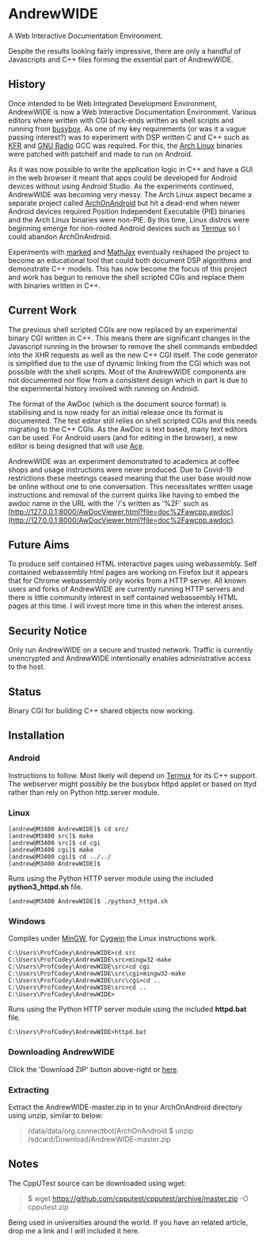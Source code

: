 # AndrewWIDE

A Web Interactive Documentation Environment.

Despite the results looking fairly impressive, there are only a handful of Javascripts and C++ files forming the essential part of AndrewWIDE.

## History
Once intended to be Web Integrated Development Environment, AndrewWIDE is now a Web Interactive Documentation Environment. Various editors where written with CGI back-ends written as shell scripts and running from [busybox](https://busybox.net/). As one of my key requirements (or was it a vague passing interest?) was to experiment with DSP written C and C++ such as [KFR](https://www.kfrlib.com/) and [GNU Radio](https://www.gnuradio.org/) GCC was required. For this, the [Arch Linux](https://archlinux.org/) binaries were patched with patchelf and made to run on Android.

As it was now possible to write the application logic in C++ and have a GUI in the web browser it meant that apps could be developed for Android devices without using Android Studio. As the experiments continued, AndrewWIDE was becoming very messy. The Arch Linux aspect became a separate project called [ArchOnAndroid](https://github.com/andrew-rogers/ArchOnAndroid) but hit a dead-end when newer Android devices required Position Independent Executable (PIE) binaries and the Arch Linux binaries were non-PIE. By this time, Linux distros were beginning emerge for non-rooted Android devices such as [Termux](https://termux.com/) so I could abandon ArchOnAndroid.

Experiments with [marked](https://marked.js.org/) and [MathJax](http://docs.mathjax.org/en/latest/index.html) eventually reshaped the project to become an educational tool that could both document DSP algorithms and demonstrate C++ models. This has now become the focus of this project and work has begun to remove the shell scripted CGIs and replace them with binaries written in C++.

## Current Work
The previous shell scripted CGIs are now replaced by an experimental binary CGI written in C++. This means there are significant changes in the Javascript running in the browser to remove the shell commands embedded into the XHR requests as well as the new C++ CGI itself. The code generator is simplified due to the use of dynamic linking from the CGI which was not possible with the shell scripts. Most of the AndrewWIDE components are not documented nor flow from a consistent design which in part is due to the experimental history involved with running on Android.

The format of the AwDoc (which is the document source format) is stabilising and is now ready for an initial release once its format is documented. The test editor still relies on shell scripted CGIs and this needs migrating to the C++ CGIs. As the AwDoc is text based, many text editors can be used. For Android users (and for editing in the browser), a new editor is being designed that will use [Ace](https://ace.c9.io/).

AndrewWIDE was an experiment demonstrated to academics at coffee shops and usage instructions were never produced. Due to Covid-19 restrictions these meetings ceased meaning that the user base would now be online without one to one conversation. This necessitates written usage instructions and removal of the current quirks like having to embed the awdoc name in the URL with the '/'s written as '%2F' such as [http://127.0.0.1:8000/AwDocViewer.html?file=doc%2Fawcpp.awdoc](http://127.0.0.1:8000/AwDocViewer.html?file=doc%2Fawcpp.awdoc).

## Future Aims
To produce self contained HTML interactive pages using webassembly. Self contained webassembly html pages are working on Firefox but it appears that for Chrome webassembly only works from a HTTP server. All known users and forks of AndrewWIDE are currently running HTTP servers and there is little community interest in self contained webassembly HTML pages at this time. I will invest more time in this when the interest arises.

## Security Notice

Only run AndrewWIDE on a secure and trusted network. Traffic is currently unencrypted and AndrewWIDE intentionally enables administrative access to the host.

## Status
Binary CGI for building C++ shared objects now working.

## Installation

### Android

Instructions to follow. Most likely will depend on [Termux](https://termux.com/) for its C++ support. The webserver might possibly be the busybox httpd applet or based on ttyd rather than rely on Python http.server module.

### Linux

```
[andrew@M3400 AndrewWIDE]$ cd src/
[andrew@M3400 src]$ make
[andrew@M3400 src]$ cd cgi
[andrew@M3400 cgi]$ make
[andrew@M3400 cgi]$ cd ../../
[andrew@M3400 AndrewWIDE]$
```

Runs using the Python HTTP server module using the included **python3_httpd.sh** file.

```
[andrew@M3400 AndrewWIDE]$ ./python3_httpd.sh
```

### Windows

Compiles under [MinGW](http://mingw.osdn.io/index.html), for [Cygwin](https://www.cygwin.com/) the Linux instructions work.

```
C:\Users\ProfCodey\AndrewWIDE>cd src
C:\Users\ProfCodey\AndrewWIDE\src>mingw32-make
C:\Users\ProfCodey\AndrewWIDE\src>cd cgi
C:\Users\ProfCodey\AndrewWIDE\src\cgi>mingw32-make
C:\Users\ProfCodey\AndrewWIDE\src\cgi>cd ..
C:\Users\ProfCodey\AndrewWIDE\src>cd ..
C:\Users\ProfCodey\AndrewWIDE>
```

Runs using the Python HTTP server module using the included **httpd.bat** file.

```
C:\Users\ProfCodey\AndrewWIDE>httpd.bat
```

### Downloading AndrewWIDE
Click the 'Download ZIP' button above-right or [here](https://github.com/andrew-rogers/AndrewWIDE/archive/master.zip).

### Extracting
Extract the AndrewWIDE-master.zip in to your ArchOnAndroid directory using unzip, similar to below:

> /data/data/org.connectbot/ArchOnAndroid $ unzip /sdcard/Download/AndrewWIDE-master.zip

## Notes

The CppUTest source can be downloaded using wget:

> $ wget https://github.com/cpputest/cpputest/archive/master.zip -O cpputest.zip

Being used in universities around the world. If you have an related article, drop me a link and I will included it here.

